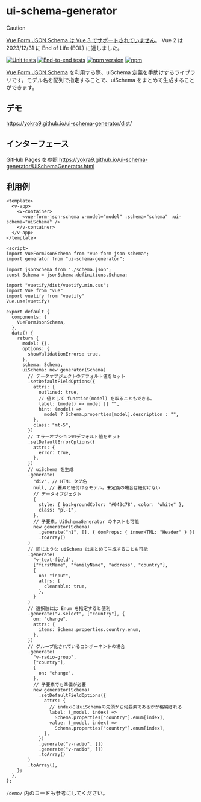 # ui-schema-generator

> [!CAUTION]
> [Vue Form JSON Schema は Vue 3 でサポートされていません](https://github.com/jarvelov/vue-form-json-schema/issues/81)。 Vue 2 は 2023/12/31 に End of Life (EOL) に達しました。

[![Unit tests](https://github.com/yokra9/ui-schema-generator/actions/workflows/Jest.yml/badge.svg)](https://github.com/yokra9/ui-schema-generator/actions/workflows/Jest.yml)
[![End-to-end tests](https://github.com/yokra9/ui-schema-generator/actions/workflows/E2E.yml/badge.svg)](https://github.com/yokra9/ui-schema-generator/actions/workflows/E2E.yml)
[![npm version](https://badge.fury.io/js/ui-schema-generator.svg)](https://badge.fury.io/js/ui-schema-generator)
[![npm](https://img.shields.io/npm/dt/ui-schema-generator)](https://badge.fury.io/js/ui-schema-generator)

[Vue Form JSON Schema](https://github.com/jarvelov/vue-form-json-schema) を利用する際、uiSchema 定義を手助けするライブラリです。モデル名を配列で指定することで、uiSchema をまとめて生成することができます。

## デモ

<https://yokra9.github.io/ui-schema-generator/dist/>

## インターフェース

GitHub Pages を参照
<https://yokra9.github.io/ui-schema-generator/UiSchemaGenerator.html>

## 利用例

```vue
<template>
  <v-app>
    <v-container>
      <vue-form-json-schema v-model="model" :schema="schema" :ui-schema="uiSchema" />
    </v-container>
  </v-app>
</template>

<script>
import VueFormJsonSchema from "vue-form-json-schema";
import generator from "ui-schema-generator";

import jsonSchema from "./schema.json";
const Schema = jsonSchema.definitions.Schema;

import "vuetify/dist/vuetify.min.css";
import Vue from "vue"
import vuetify from "vuetify"
Vue.use(vuetify)

export default {
  components: {
    VueFormJsonSchema,
  },
  data() {
    return {
      model: {},
      options: {
        showValidationErrors: true,
      },
      schema: Schema,
      uiSchema: new generator(Schema)
        // データオブジェクトのデフォルト値をセット
        .setDefaultFieldOptions({
          attrs: {
            outlined: true,
            // 値として function(model) を取ることもできる。
            label: (model) => model || "",
            hint: (model) =>
              model ? Schema.properties[model].description : "",
          },
          class: "mt-5",
        })
        // エラーオプションのデフォルト値をセット
        .setDefaultErrorOptions({
          attrs: {
            error: true,
          },
        })
        // uiSchema を生成
        .generate(
          "div", // HTML タグ名
          null, // 要素と紐付けるモデル。未定義の場合は紐付けない
          // データオブジェクト
          {
            style: { backgroundColor: "#043c78", color: "white" },
            class: "pl-1",
          },
          // 子要素。UiSchemaGenerator のネストも可能
          new generator(Schema)
            .generate("h1", [], { domProps: { innerHTML: "Header" } })
            .toArray()
        )
        // 同じような uiSchema はまとめて生成することも可能
        .generate(
          "v-text-field",
          ["firstName", "familyName", "address", "country"],
          {
            on: "input",
            attrs: {
              clearable: true,
            },
          }
        )
        // 選択肢には Enum を指定すると便利
        .generate("v-select", ["country"], {
          on: "change",
          attrs: {
            items: Schema.properties.country.enum,
          },
        })
        // グループ化されているコンポーネントの場合
        .generate(
          "v-radio-group",
          ["country"],
          {
            on: "change",
          },
          // 子要素でも準備が必要
          new generator(Schema)
            .setDefaultFieldOptions({
              attrs: {
                // indexにはuiSchemaの先頭から何要素であるかが格納される
                label: (_model, index) =>
                  Schema.properties["country"].enum[index],
                value: (_model, index) =>
                  Schema.properties["country"].enum[index],
              },
            })
            .generate("v-radio", [])
            .generate("v-radio", [])
            .toArray()
        )
        .toArray(),
    };
  },
};
```

`/demo/` 内のコードも参考にしてください。
